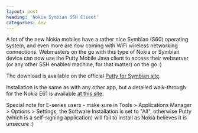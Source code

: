 ```yaml
---
layout: post
heading: 'Nokia Symbian SSH Client'
categories: dev
---
```


A lot of the new Nokia mobiles have a rather nice Symbian (S60) operating system, and even more are now coming with WiFi wireless networking connections. Webmasters on the go with this type of Nokia or Symbian device can now use the Putty Mobile Java client to access their webserver (or any other SSH enabled machine, for that matter) on the go :)

The download is available on the official [Putty for Symbian site](http://s2putty.sourceforge.net/).

Installation is the same as with any other app, but a detailed walk-through for the Nokia E61 is available [at this site](http://www.net-security.org/article.php?id=1032).

Special note for E-series users - make sure in Tools &gt; Applications Manager &gt; Options &gt; Settings, the Software Installation is set to "All", otherwise Putty (which is a self-signing application) will fail to install as Nokia believes it is unsecure :)